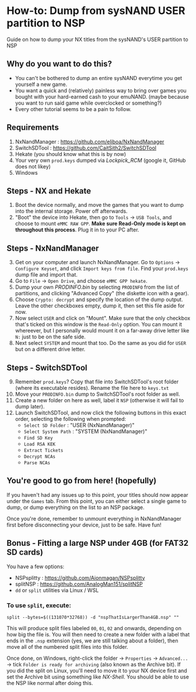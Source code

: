 # How-to: Dump from sysNAND USER partition to NSP
Guide on how to dump your NX titles from the sysNAND's USER partition to NSP

## Why do you want to do this?
- You can't be bothered to dump an entire sysNAND everytime you get yourself a new game.
- You want a quick and (relatively) painless way to bring over games you bought with your hard-earned cash to your emuNAND. (maybe because you want to run said game while overclocked or something?)
- Every other tutorial seems to be a pain to follow.

## Requirements
1. NxNandManager : https://github.com/eliboa/NxNandManager
2. SwitchSDTool : https://github.com/CaitSith2/SwitchSDTool
3. Hekate (you should know what this is by now)
4. Your very own `prod.keys` dumped via *Lockpick_RCM* (google it, GitHub does not likey)
5. Windows

## Steps - NX and Hekate
1. Boot the device normally, and move the games that you want to dump into the internal storage. Power off afterwards.
2. "Boot" the device into Hekate, then go to `Tools` -> `USB Tools`, and choose to mount `eMMC RAW GPP`. **Make sure Read-Only mode is kept on throughout this process**. Plug it in to your PC after.

## Steps - NxNandManager
3. Get on your computer and launch NxNandManager. Go to `Options` -> `Configure Keyset`, and click `Import keys from file`. Find your `prod.keys` dump file and import that.
4. Go to `File` -> `Open Drive`, and choose `eMMC GPP hekate`.
5. Dump your own *PRODINFO.bin* by selecting `PRODINFO` from the list of partitions, and clicking "Advanced Copy" (the diskette icon with a gear).
6. Choose `Crypto: decrypt` and specify the location of the dump output. Leave the other checkboxes empty, dump it, then set this file aside for now.
7. Now select `USER` and click on "Mount". Make sure that the only checkbox that's ticked on this window is the `Read-Only` option. You can mount it whereever, but I personally would mount it on a far-away drive letter like `N:` just to be on the safe side.
8. Next select `SYSTEM` and mount that too. Do the same as you did for `USER` but on a different drive letter.

## Steps - SwitchSDTool
9. Remember `prod.keys`? Copy that file into SwitchSDTool's root folder (where its executable resides). Rename the file here to `keys.txt`
10. Move your `PRODINFO.bin` dump to SwitchSDTool's root folder as well.
11. Create a new folder on here as well, label it `NSP` (otherwise it will fail to dump later).
12. Launch SwitchSDTool, and now click the following buttons in this exact order, selecting the following when prompted:
    - `Select SD Folder` : "USER (NxNandManager)"
    - `Select System Path` : "SYSTEM (NxNandManager)"
    - `Find SD Key`
    - `Load RSA KEK`
    - `Extract Tickets`
    - `Decrypt NCAs`
    - `Parse NCAs`

## You're good to go from here! (hopefully)
If you haven't had any issues up to this point, your titles should now appear under the `Games` tab. From this point, you can either select a single game to dump, or dump everything on the list to an NSP package.

Once you're done, remember to unmount everything in NxNandManager first before disconnecting your device, just to be safe. Have fun!

## Bonus - Fitting a large NSP under 4GB (for FAT32 SD cards)
You have a few options:
- NSPsplitty : https://github.com/Aionmagan/NSPsplitty
- splitNSP : https://github.com/AnalogMan151/splitNSP
- `dd` or `split` utilities via Linux / WSL

### To use `split`, execute:
```
split --bytes=$((131070*32768)) -d "nspThatIsLargerThan4GB.nsp" ""
```
This will produce split files labeled `00`, `01`, `02` and onwards, depending on how big the file is. You will then need to create a new folder with a label that ends in the `.nsp` extension (yes, we are still talking about a folder), then move all of the numbered split files into this folder.

Once done, on Windows, right-click the folder -> `Properties` -> `Advanced...` -> tick `Folder is ready for archiving` (also known as the Archive bit). If you did the split on Linux, you'll need to move it to your NX device first and set the Archive bit using something like *NX-Shell*. You should be able to use the NSP like normal after doing this.
